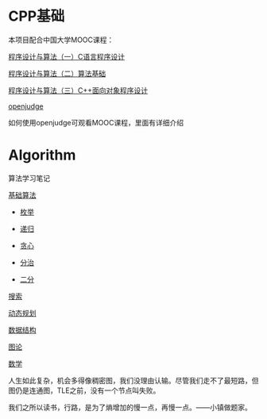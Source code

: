 ﻿# CPP基础

本项目配合中国大学MOOC课程：

[程序设计与算法（一）C语言程序设计](https://www.icourse163.org/course/PKU-1001553023)

[程序设计与算法（二）算法基础](https://www.icourse163.org/course/PKU-1001894005)

[程序设计与算法（三）C++面向对象程序设计](https://www.icourse163.org/course/PKU-1002029030)

[openjudge](http://cxsjsxmooc.openjudge.cn)

如何使用openjudge可观看MOOC课程，里面有详细介绍

# Algorithm

算法学习笔记

[基础算法](Algorithm/基础算法)

- [枚举](Algorithm/基础算法/枚举)

- [递归](Algorithm/基础算法/递归)

- [贪心](Algorithm/基础算法/贪心)

- [分治](Algorithm/基础算法/分治)

- [二分](Algorithm/基础算法/二分)

[搜索](Algorithm/搜索)

[动态规划](Algorithm/动态规划)

[数据结构](Algorithm/数据结构)

[图论](Algorithm/图论)

[数学](Algorithm/数学)



人生如此复杂，机会多得像稠密图，我们没理由认输。尽管我们走不了最短路，但图仍是连通图，TLE之前，没有一个节点叫失败。

我们之所以读书，行路，是为了熵增加的慢一点，再慢一点。——小镇做题家。